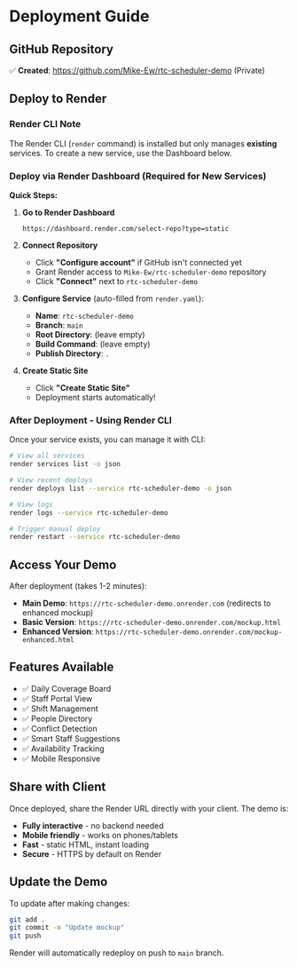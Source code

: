 # Deployment Guide

## GitHub Repository
✅ **Created**: https://github.com/Mike-Ew/rtc-scheduler-demo (Private)

## Deploy to Render

### Render CLI Note
The Render CLI (`render` command) is installed but only manages **existing** services. To create a new service, use the Dashboard below.

### Deploy via Render Dashboard (Required for New Services)

**Quick Steps:**

1. **Go to Render Dashboard**
   ```
   https://dashboard.render.com/select-repo?type=static
   ```

2. **Connect Repository**
   - Click **"Configure account"** if GitHub isn't connected yet
   - Grant Render access to `Mike-Ew/rtc-scheduler-demo` repository
   - Click **"Connect"** next to `rtc-scheduler-demo`

3. **Configure Service** (auto-filled from `render.yaml`):
   - **Name**: `rtc-scheduler-demo`
   - **Branch**: `main`
   - **Root Directory**: (leave empty)
   - **Build Command**: (leave empty)
   - **Publish Directory**: `.`

4. **Create Static Site**
   - Click **"Create Static Site"**
   - Deployment starts automatically!

### After Deployment - Using Render CLI

Once your service exists, you can manage it with CLI:

```bash
# View all services
render services list -o json

# View recent deploys
render deploys list --service rtc-scheduler-demo -o json

# View logs
render logs --service rtc-scheduler-demo

# Trigger manual deploy
render restart --service rtc-scheduler-demo
```

## Access Your Demo

After deployment (takes 1-2 minutes):
- **Main Demo**: `https://rtc-scheduler-demo.onrender.com` (redirects to enhanced mockup)
- **Basic Version**: `https://rtc-scheduler-demo.onrender.com/mockup.html`
- **Enhanced Version**: `https://rtc-scheduler-demo.onrender.com/mockup-enhanced.html`

## Features Available

- ✅ Daily Coverage Board
- ✅ Staff Portal View
- ✅ Shift Management
- ✅ People Directory
- ✅ Conflict Detection
- ✅ Smart Staff Suggestions
- ✅ Availability Tracking
- ✅ Mobile Responsive

## Share with Client

Once deployed, share the Render URL directly with your client. The demo is:
- **Fully interactive** - no backend needed
- **Mobile friendly** - works on phones/tablets
- **Fast** - static HTML, instant loading
- **Secure** - HTTPS by default on Render

## Update the Demo

To update after making changes:
```bash
git add .
git commit -m "Update mockup"
git push
```

Render will automatically redeploy on push to `main` branch.
